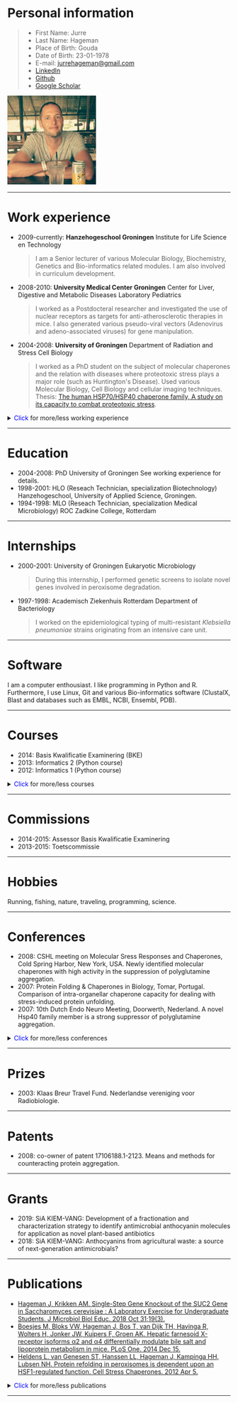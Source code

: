# Personal information 
 
>- First Name: Jurre 
>- Last Name: Hageman
>- Place of Birth:	Gouda 
>- Date of Birth: 23-01-1978 
>- E-mail: jurrehageman@gmail.com
>- [LinkedIn](https://nl.linkedin.com/in/jurrehageman)
>- [Github](https://github.com/jurrehageman?tab=repositories)
>- [Google Scholar](https://scholar.google.com/citations?user=MuEgL60AAAAJ&hl=en)

<img src="pics/me.jpg" alt="me" width="200"/>

---

# Work experience 

- 2009-currently: **Hanzehogeschool Groningen**
Institute for Life Science en Technology
    > I am a Senior lecturer of various Molecular Biology, Biochemistry, Genetics and Bio-informatics related modules. I am also involved in curriculum development.

- 2008-2010: **University Medical Center Groningen**
Center for Liver, Digestive and Metabolic Diseases 
Laboratory Pediatrics 
 
    > I worked as a Postdocteral researcher and investigated the use of nuclear receptors as targets for anti-atherosclerotic therapies in mice. I also generated various pseudo-viral vectors (Adenovirus and  adeno-associated viruses) for gene manipulation.

- 2004-2008: **University of Groningen**
Department of Radiation and Stress Cell Biology

    > I worked as a PhD student on the subject of molecular chaperones and the relation with diseases where proteotoxic stress plays a major role (such as Huntington's Disease). Used various Molecular Biology, Cell Biology and cellular imaging techniques.
    Thesis: [The human HSP70/HSP40 chaperone family, A study on its capacity to combat proteotoxic stress](https://research.rug.nl/en/publications/the-human-hsp70hsp40-chaperone-family-a-study-on-its-capacity-to-). 
<details>
  <summary><span style="color:blue;">Click</span> for more/less working experience</summary>

- 2001-2004: **University of Groningen**
Department of Radiation and Stress Cell Biology

    > I worked as a Research Technician on the subject of radiation-induced fibrosis and molecular chaperones. Used various Molecular Biology and Cell Biology techniques.

- 2000-2000: **Centocor B.V. Leiden**
Quality Control Microbiology 
    > Worked as a quality control technician under GLP/GMP conditions.
</details>

---

# Education 

- 2004-2008: PhD 
University of Groningen
See working experience for details.
- 1998-2001: HLO (Reseach Technician, specialization Biotechnology)
Hanzehogeschool, University of Applied Science, Groningen.  
- 1994-1998: MLO (Reseach Technician, specialization Medical Microbiology)
ROC Zadkine College, Rotterdam 
 
---

# Internships 

- 2000-2001: University of Groningen
Eukaryotic Microbiology 
    > During this internship, I performed genetic screens to isolate novel genes involved in peroxisome degradation.
 
- 1997-1998: Academisch Ziekenhuis Rotterdam 
Department of Bacteriology
    > I worked on the epidemiological typing of multi-resistant *Klebsiella pneumoniae* strains originating from an intensive care unit. 

---

# Software 	 

I am a computer enthousiast. I like programming in Python and R. Furthermore, I use Linux, Git and various Bio-informatics software (ClustalX, Blast and databases such as EMBL, NCBI, Ensembl, PDB). 

---

# Courses 

- 2014:	Basis Kwalificatie Examinering (BKE) 
- 2013:	Informatics 2 (Python course) 
- 2012:	Informatics 1 (Python course) 
<details>
  <summary><span style="color:blue;">Click</span> for more/less courses</summary>

- 2012:	Pedagogisch Didactische Bekwaamheid (PDB) 
- 2011:	Bedrijfshulpverlener 
- 2009:	Proefdierkunde (art. 9) 
- 2006:	Good Laboratory Practice / Good Clinical Practice 
- 2005:	Project Management for Scientific Research 
- 2005:	Publishing in English 
- 2000:	Elektronenmicroscopie 
- 1999:	Veilige Microbiologische Technieken 
</details>

---

# Commissions

- 2014-2015: Assessor Basis Kwalificatie Examinering 
- 2013-2015: Toetscommissie 

---

# Hobbies 

Running, fishing, nature, traveling, programming, science.

---

# Conferences 

- 2008: CSHL meeting on Molecular Sress Responses and Chaperones, Cold Spring Harbor, New York, USA. Newly identified molecular chaperones with high activity in the suppression of polyglutamine aggregation. 
- 2007: Protein Folding & Chaperones in Biology, Tomar, Portugal. Comparison of intra-organellar chaperone capacity for dealing with stress-induced protein unfolding. 
- 2007: 10th Dutch Endo Neuro Meeting, Doorwerth, Nederland. A novel Hsp40 family member is a strong suppressor of polyglutamine aggregation. 
<details>
  <summary><span style="color:blue;">Click</span> for more/less conferences</summary>

- 2003:	12th international congress of radiation research (ICRR), Brisbane, Australia. Normal tissue response to Radiation: Molecular changes in relation to tissue dysfunction. The role of TGF-beta in radiation-induced fibrosis. 
- 2003: 2nd ESTRO Workshop on biology in radiation oncology, Berg en dal/Nijmegen, Nederland. Normal tissue effects: mechanisms. Activation of profibrogenic genes by radiation and TGF-beta. 
</details>

---

# Prizes 

- 2003: Klaas Breur Travel Fund. Nederlandse vereniging voor Radiobiologie.

---

# Patents 

- 2008: co-owner of patent 17106188.1-2123. 
Means and methods for counteracting protein aggregation.

---

# Grants 

- 2019: SiA KIEM-VANG: Development of a fractionation and characterization strategy to identify antimicrobial anthocyanin molecules for application as novel plant-based antibiotics  
- 2018: SiA KIEM-VANG: Anthocyanins from agricultural waste: a source of next-generation antimicrobials? 

---

# Publications 

- [Hageman J, Krikken AM. Single-Step Gene Knockout of the SUC2 Gene in Saccharomyces cerevisiae : A Laboratory Exercise for Undergraduate Students. J Microbiol Biol Educ. 2018 Oct 31;19(3).](https://pubmed.ncbi.nlm.nih.gov/30377468/) 
- [Boesjes M, Bloks VW, Hageman J, Bos T, van Dijk TH, Havinga R, Wolters H, Jonker JW, Kuipers F, Groen AK. Hepatic farnesoid X-receptor isoforms α2 and α4 differentially modulate bile salt and lipoprotein metabolism in mice. PLoS One. 2014 Dec 15.](https://pubmed.ncbi.nlm.nih.gov/25506828/) 
- [Heldens L, van Genesen ST, Hanssen LL, Hageman J, Kampinga HH, Lubsen NH. Protein refolding in peroxisomes is dependent upon an HSF1-regulated function. Cell Stress Chaperones. 2012 Apr 5.](https://pubmed.ncbi.nlm.nih.gov/22477622/) 
<details>
  <summary><span style="color:blue;">Click</span> for more/less publications</summary>

- [Out C, Hageman J, Bloks VW, Gerrits H, Sollewijn Gelpke MD, Bos T, Havinga R, Smit MJ, Kuipers F, Groen AK. Liver receptor homolog-1 is critical for adequate up-regulation of Cyp7a1 gene transcription and bile salt synthesis during bile salt sequestration. Hepatology. 2011 Jun;53(6):2075-85.](https://pubmed.ncbi.nlm.nih.gov/21391220/) 
- [Hageman J, van Waarde MA, Zylicz A, Walerych D, Kampinga HH. The diverse members of the mammalian HSP70 machine show distinct chaperone-like activities. Biochem J. 2011 Apr 1;435(1):127-42.](https://pubmed.ncbi.nlm.nih.gov/21231916/) 
- [van Dijk KW, Kypreos KE, Fallaux FJ, Hageman J. Adenovirus-mediated gene transfer. Methods Mol Biol. 2011;693:321-43.](https://pubmed.ncbi.nlm.nih.gov/21080290/) 				 
- [Hageman J, Herrema H, Groen AK, Kuipers F. A role of the bile salt receptor FXR in atherosclerosis. Arterioscler Thromb Vasc Biol. 2010 Aug;30(8):1519-28.](https://pubmed.ncbi.nlm.nih.gov/20631352/) 
- [Hageman J, Rujano MA, van Waarde MA, Kakkar V, Dirks RP, Govorukhina N, Oosterveld-Hut HM, Lubsen NH, Kampinga HH. A DNAJB chaperone subfamily with HDAC-dependent activities     suppresses toxic protein aggregation. Mol Cell. 2010 Feb 12;37(3).](https://pubmed.ncbi.nlm.nih.gov/20159555/) 
- [Hageman J, Kampinga HH. Computational analysis of the human HSPH/HSPA/DNAJ family and cloning of a human HSPH/HSPA/DNAJ expression library. Cell Stress Chaperones. 2009 Jan;14(1):1-21.](https://pubmed.ncbi.nlm.nih.gov/18686016/) 
- [Kampinga HH, Hageman J, Vos MJ, Kubota H, Tanguay RM, Bruford EA, Cheetham ME, Chen B, Hightower LE. Guidelines for the nomenclature of the human heat shock proteins. Cell Stress Chaperones. 2009 Jan;14(1):105-11.](https://pubmed.ncbi.nlm.nih.gov/18663603/) 
- [Vos MJ, Hageman J, Carra S, Kampinga HH. Structural and functional diversities between members of the human HSPB, HSPH, HSPA, and DNAJ chaperone families. Biochemistry. 2008 Jul 8;47(27):7001-11.](https://pubmed.ncbi.nlm.nih.gov/18557634/) 
- [Hageman J, Vos MJ, van Waarde MA, Kampinga HH. Comparison of intra-organellar chaperone capacity for dealing with stress-induced protein unfolding. J Biol Chem. 2007 Nov 23;282(47):34334-45.](https://pubmed.ncbi.nlm.nih.gov/17875648/) 
- [Hageman J, Eggen BJ, Rozema T, Damman K, Kampinga HH, Coppes RP. Radiation and transforming growth factor-beta cooperate in transcriptional activation of the profibrotic plasminogen    activator inhibitor-1 gene. Clin Cancer Res. 2005 Aug 15.](https://pubmed.ncbi.nlm.nih.gov/16115939/) 
- [Goessens WH, Lemmens-den Toom N, Hageman J, Hermans PW,    Sluijter M, de Groot R, Verbrugh HA. Evaluation of the Vitek 2 system for susceptibility testing of Streptococcus pneumoniae isolates. Eur J Clin Microbiol Infect Dis. 2000 Aug;19(8):618-2.](https://pubmed.ncbi.nlm.nih.gov/11014625/) 

</details>


 ---